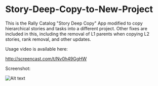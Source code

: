 Story-Deep-Copy-to-New-Project
==============================

This is the Rally Catalog "Story Deep Copy" App modified to copy hierarchical stories and tasks into a different project.  Other fixes are included in this, including the removal of L1 parents when copying L2 stories, rank removal, and other updates.

Usage video is available here:<P>
http://screencast.com/t/Nv0h49GgHW

Screenshot:<P>
![Alt text](https://github.com/jkrooswyk/Story-Deep-Copy-to-New-Project/raw/master/Screenshot_Story-Deep-Copy-to-New-Project.png)

